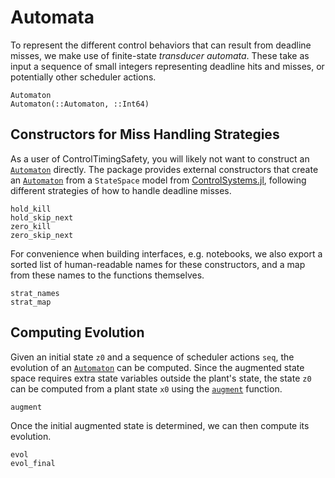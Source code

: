 # Automata

To represent the different control behaviors that can result from deadline
misses, we make use of finite-state *transducer automata*.  These take as input
a sequence of small integers representing deadline hits and misses, or
potentially other scheduler actions.

```@docs
Automaton
Automaton(::Automaton, ::Int64)
```

## Constructors for Miss Handling Strategies

As a user of ControlTimingSafety, you will likely not want to construct an
[`Automaton`](@ref) directly.  The package provides external constructors that
create an [`Automaton`](@ref) from a `StateSpace` model from
[ControlSystems.jl](https://github.com/JuliaControl/ControlSystems.jl),
following different strategies of how to handle deadline misses.

```@docs
hold_kill
hold_skip_next
zero_kill
zero_skip_next
```

For convenience when building interfaces, e.g. notebooks, we also export a
sorted list of human-readable names for these constructors, and a map from
these names to the functions themselves.

```@docs
strat_names
strat_map
```

## Computing Evolution

Given an initial state `z0` and a sequence of scheduler actions `seq`, the
evolution of an [`Automaton`](@ref) can be computed.  Since the augmented state
space requires extra state variables outside the plant's state, the state `z0`
can be computed from a plant state `x0` using the [`augment`](@ref) function.

```@docs
augment
```

Once the initial augmented state is determined, we can then compute its
evolution.

```@docs
evol
evol_final
```
